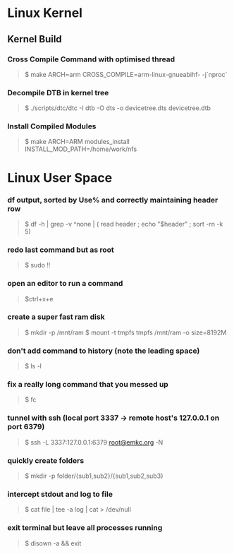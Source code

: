 Linux Kernel
============

## Kernel Build
### Cross Compile Command with optimised thread
> $ make ARCH=arm CROSS_COMPILE=arm-linux-gnueabihf- -j\`nproc\`

### Decompile DTB in kernel tree
> $ ./scripts/dtc/dtc -I dtb -O dts -o devicetree.dts devicetree.dtb

### Install Compiled Modules
> $ make ARCH=ARM modules_install INSTALL_MOD_PATH=/home/work/nfs

Linux User Space
================

### df output, sorted by Use% and correctly maintaining header row
> $ df -h | grep -v ^none | ( read header ; echo "$header" ; sort -rn -k 5)

### redo last command but as root
> $ sudo !!

### open an editor to run a command
> $ctrl+x+e

### create a super fast ram disk
> $ mkdir -p /mnt/ram
> $ mount -t tmpfs tmpfs /mnt/ram -o size=8192M

### don't add command to history (note the leading space)
> $  ls -l

### fix a really long command that you messed up
> $ fc

### tunnel with ssh (local port 3337 -> remote host's 127.0.0.1 on port 6379)
> $ ssh -L 3337:127.0.0.1:6379 root@emkc.org -N

### quickly create folders
> $ mkdir -p folder/{sub1,sub2}/{sub1,sub2,sub3}

### intercept stdout and log to file
> $ cat file | tee -a log | cat > /dev/null

### exit terminal but leave all processes running
> $ disown -a && exit
